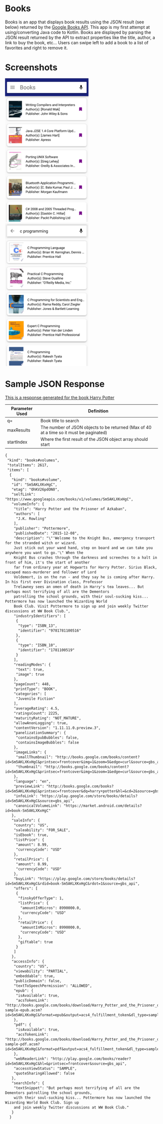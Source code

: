 # Books
Books is an app that displays book results using the JSON result (see below) returned by the [Google Books API](https://developers.google.com/books/docs/v1/reference/volumes/list).
This app is my first attempt at using/converting Java code to Kotlin. Books are displayed by parsing the JSON 
result returned by the API to extract properties like the title, author, a link to buy the book, etc...
Users can swipe left to add a book to a list of favorites and right to remove it. 

# Screenshots
<img src="https://github.com/ctcuff/Books/blob/master/app/screenshots/home_screen.png" width="275"> <img src="https://github.com/ctcuff/Books/blob/master/app/screenshots/search_activity.png" width="275">

# Sample JSON Response
[This is a response generated for the book Harry Potter](https://www.googleapis.com/books/v1/volumes?q=harry%20potter&maxResults=10&startIndex=0
)

Parameter Used | Definition
---------------|---------
q=             |Book title to search
maxResults     |The number of JSON objects to be returned (Max of 40 at a time so it must be paginated)
startIndex     |Where the first result of the JSON object array should start
```
{
 "kind": "books#volumes",
 "totalItems": 2617,
 "items": [
  {
   "kind": "books#volume",
   "id": "Sm5AKLXKxHgC",
   "etag": "OhKV26pdON0",
   "selfLink": "https://www.googleapis.com/books/v1/volumes/Sm5AKLXKxHgC",
   "volumeInfo": {
    "title": "Harry Potter and the Prisoner of Azkaban",
    "authors": [
     "J.K. Rowling"
    ],
    "publisher": "Pottermore",
    "publishedDate": "2015-12-08",
    "description": "\"'Welcome to the Knight Bus, emergency transport for the stranded witch or wizard. 
    Just stick out your wand hand, step on board and we can take you anywhere you want to go.'\" When the 
    Knight Bus crashes through the darkness and screeches to a halt in front of him, it's the start of another 
    far from ordinary year at Hogwarts for Harry Potter. Sirius Black, escaped mass-murderer and follower of Lord
    Voldemort, is on the run - and they say he is coming after Harry. In his first ever Divination class, Professor 
    Trelawney sees an omen of death in Harry's tea leaves... But perhaps most terrifying of all are the Dementors 
    patrolling the school grounds, with their soul-sucking kiss... Pottermore has now launched the Wizarding World 
    Book Club. Visit Pottermore to sign up and join weekly Twitter discussions at WW Book Club.",
    "industryIdentifiers": [
     {
      "type": "ISBN_13",
      "identifier": "9781781100516"
     },
     {
      "type": "ISBN_10",
      "identifier": "1781100519"
     }
    ],
    "readingModes": {
     "text": true,
     "image": true
    },
    "pageCount": 448,
    "printType": "BOOK",
    "categories": [
     "Juvenile Fiction"
    ],
    "averageRating": 4.5,
    "ratingsCount": 2225,
    "maturityRating": "NOT_MATURE",
    "allowAnonLogging": true,
    "contentVersion": "1.11.11.0.preview.3",
    "panelizationSummary": {
     "containsEpubBubbles": false,
     "containsImageBubbles": false
    },
    "imageLinks": {
     "smallThumbnail": "http://books.google.com/books/content?id=Sm5AKLXKxHgC&printsec=frontcover&img=1&zoom=5&edge=curl&source=gbs_api",
     "thumbnail": "http://books.google.com/books/content?id=Sm5AKLXKxHgC&printsec=frontcover&img=1&zoom=1&edge=curl&source=gbs_api"
    },
    "language": "en",
    "previewLink": "http://books.google.com/books?id=Sm5AKLXKxHgC&printsec=frontcover&dq=harry+potter&hl=&cd=2&source=gbs_api",
    "infoLink": "https://play.google.com/store/books/details?id=Sm5AKLXKxHgC&source=gbs_api",
    "canonicalVolumeLink": "https://market.android.com/details?id=book-Sm5AKLXKxHgC"
   },
   "saleInfo": {
    "country": "US",
    "saleability": "FOR_SALE",
    "isEbook": true,
    "listPrice": {
     "amount": 8.99,
     "currencyCode": "USD"
    },
    "retailPrice": {
     "amount": 8.99,
     "currencyCode": "USD"
    },
    "buyLink": "https://play.google.com/store/books/details?id=Sm5AKLXKxHgC&rdid=book-Sm5AKLXKxHgC&rdot=1&source=gbs_api",
    "offers": [
     {
      "finskyOfferType": 1,
      "listPrice": {
       "amountInMicros": 8990000.0,
       "currencyCode": "USD"
      },
      "retailPrice": {
       "amountInMicros": 8990000.0,
       "currencyCode": "USD"
      },
      "giftable": true
     }
    ]
   },
   "accessInfo": {
    "country": "US",
    "viewability": "PARTIAL",
    "embeddable": true,
    "publicDomain": false,
    "textToSpeechPermission": "ALLOWED",
    "epub": {
     "isAvailable": true,
     "acsTokenLink": "http://books.google.com/books/download/Harry_Potter_and_the_Prisoner_of_Azkaban-sample-epub.acsm?id=Sm5AKLXKxHgC&format=epub&output=acs4_fulfillment_token&dl_type=sample&source=gbs_api"
    },
    "pdf": {
     "isAvailable": true,
     "acsTokenLink": "http://books.google.com/books/download/Harry_Potter_and_the_Prisoner_of_Azkaban-sample-pdf.acsm?id=Sm5AKLXKxHgC&format=pdf&output=acs4_fulfillment_token&dl_type=sample&source=gbs_api"
    },
    "webReaderLink": "http://play.google.com/books/reader?id=Sm5AKLXKxHgC&hl=&printsec=frontcover&source=gbs_api",
    "accessViewStatus": "SAMPLE",
    "quoteSharingAllowed": false
   },
   "searchInfo": {
    "textSnippet": "But perhaps most terrifying of all are the Dementors patrolling the school grounds, 
    with their soul-sucking kiss... Pottermore has now launched the Wizarding World Book Club. Sign up 
    and join weekly Twitter discussions at WW Book Club."
   }
  }
```
